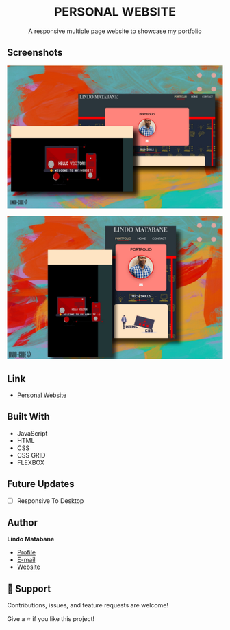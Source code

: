 <h1 align="center">PERSONAL WEBSITE</h1>

<p align="center">
  A responsive multiple page website to showcase my portfolio
</p>

## Screenshots

![Desktop](./images/sitepreview.jpg "Home Page")

![mobile](./images/sitepreview1.jpg "Portfolio Page")

## Link

- [Personal Website](https://lindo-code.github.io/personal_website/ "View Website")

## Built With

- JavaScript
- HTML
- CSS
- CSS GRID
- FLEXBOX

## Future Updates

- [ ] Responsive To Desktop

## Author

**Lindo Matabane**

- [Profile](https://github.com/Lindo-code "Lindo Matabane")
- [E-mail](mailto:sdrowvieli1@gmail.com?subject=Hi "Hi!")
- [Website](https://lindo-code.github.io/personal_website "Welcome")

## 🤝 Support

Contributions, issues, and feature requests are welcome!

Give a ⭐️ if you like this project!